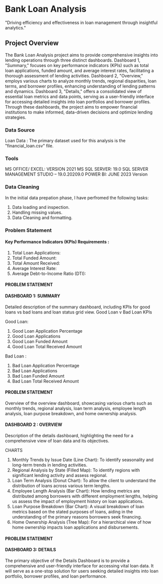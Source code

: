 # Bank Loan Analysis

"Driving efficiency and effectiveness in loan management through insightful analytics."

## Project Overview
The Bank Loan Analysis project aims to provide comprehensive insights into lending operations through three distinct dashboards. Dashboard 1, "Summary," focuses on key performance indicators (KPIs) such as total loan applications, funded amount, and average interest rates, facilitating a thorough assessment of lending activities. Dashboard 2, "Overview," employs various charts to analyze monthly trends, regional disparities, loan terms, and borrower profiles, enhancing understanding of lending patterns and dynamics. Dashboard 3, "Details," offers a consolidated view of essential loan metrics and data points, serving as a user-friendly interface for accessing detailed insights into loan portfolios and borrower profiles. Through these dashboards, the project aims to empower financial institutions to make informed, data-driven decisions and optimize lending strategies.

### Data Source

Loan Data : The primary dataset used for this analysis is the "financial_loan.csv" file.

### Tools 

MS OFFICE/ EXCEL: VERSION 2021
MS SQL SERVER: 19.0
SQL SERVER MANAGEMENT STUDIO – 19.0.20209.0
POWER BI: JUNE 2023 Version 

### Data Cleaning

 In the initial data prepation phase, I have perfromed the following tasks:
 1. Data loading and inspection.
 2. Handling missing values.
 3. Data Cleaning and formatting.

### Problem Statement 

#### Key Performance Indicators (KPIs) Requirements :

1. Total Loan Applications:
2. Total Funded Amount: 
3. Total Amount Received:
4. Average Interest Rate:
5. Average Debt-to-Income Ratio (DTI): 

#### PROBLEM STATEMENT

#### DASHBOARD 1: SUMMARY
Detailed description of the summary dashboard, including KPIs for good loans vs bad loans and loan status grid view. Good Loan v Bad Loan KPIs

Good Loan:
1. Good Loan Application Percentage
2. Good Loan Applications
3. Good Loan Funded Amount
4. Good Loan Total Received Amount

Bad Loan :
1. Bad Loan Application Percentage
2. Bad Loan Applications
3. Bad Loan Funded Amount
4. Bad Loan Total Received Amount


#### PROBLEM STATEMENT

Overview of the overview dashboard, showcasing various charts such as monthly trends, regional analysis, loan term analysis, employee length analysis, loan purpose breakdown, and home ownership analysis.

#### DASHBOARD 2 : OVERVIEW

Description of the details dashboard, highlighting the need for a comprehensive view of loan data and its objectives.
 
CHARTS

1. Monthly Trends by Issue Date (Line Chart): To identify seasonality and long-term trends in lending activities.
2. Regional Analysis by State (Filled Map): To identify regions with significant lending activity and assess regional.
3. Loan Term Analysis (Donut Chart): To allow the client to understand the distribution of loans across various term lengths.
4. Employee Length Analysis (Bar Chart): How lending metrics are distributed among borrowers with different employment lengths, helping us assess the impact of employment history on loan applications.
5. Loan Purpose Breakdown (Bar Chart): A visual breakdown of loan metrics based on the stated purposes of loans, aiding in the understanding of the primary reasons borrowers seek financing.
6. Home Ownership Analysis (Tree Map): For a hierarchical view of how home ownership impacts loan applications and disbursements.

#### PROBLEM STATEMENT

#### DASHBOARD 3: DETAILS

The primary objective of the Details Dashboard is to provide a comprehensive and user-friendly interface for accessing vital loan data. It will serve as a one-stop solution for users seeking detailed insights into loan portfolio, borrower profiles, and loan performance.
